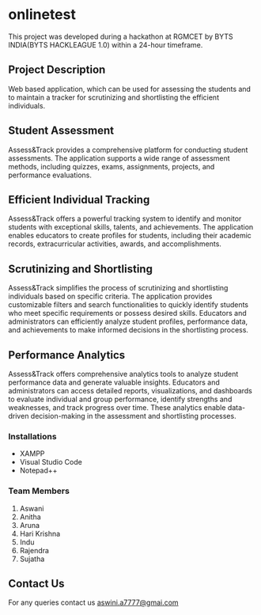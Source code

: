 # onlinetest
 This project was developed during a hackathon at RGMCET by BYTS INDIA(BYTS HACKLEAGUE 1.0) within a 24-hour timeframe.
## Project Description
   Web based application, which can be used for assessing the students and to maintain a tracker for 
scrutinizing and shortlisting the efficient individuals.
## Student Assessment
 Assess&Track provides a comprehensive platform for conducting student assessments.
The application supports a wide range of assessment methods, including quizzes, exams, assignments, projects, and performance evaluations.

## Efficient Individual Tracking
 Assess&Track offers a powerful tracking system to identify and monitor students with exceptional skills, talents, and achievements. The application enables educators to create profiles for students, including their academic records, extracurricular activities, awards, and accomplishments. 

## Scrutinizing and Shortlisting
 Assess&Track simplifies the process of scrutinizing and shortlisting individuals based on specific criteria. The application provides customizable filters and search functionalities to quickly identify students who meet specific requirements or possess desired skills. Educators and administrators can efficiently analyze student profiles, performance data, and achievements to make informed decisions in the shortlisting process.
## Performance Analytics
  Assess&Track offers comprehensive analytics tools to analyze student performance data and generate valuable insights. Educators and administrators can access detailed reports, visualizations, and dashboards to evaluate individual and group performance, identify strengths and weaknesses, and track progress over time. These analytics enable data-driven decision-making in the assessment and shortlisting processes.
### Installations
 * XAMPP
 * Visual Studio Code
 * Notepad++
 
### Team Members
1. Aswani
2. Anitha
3. Aruna
4. Hari Krishna
5. Indu
6. Rajendra
7. Sujatha
## Contact Us
For any queries contact us aswini.a7777@gmai.com
